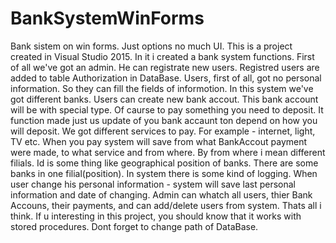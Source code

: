 # BankSystemWinForms
Bank sistem on win forms. Just options no much UI.
This is a project created in Visual Studio 2015. In it i created a bank system functions. First of all we've got an admin. He can registrate new users.
Registred users are added to table Authorization in DataBase. Users, first of all, got no personal information. So they can fill the fields 
of informotion. In this system we've got different banks. Users can create new bank accout. This bank account will be with special type. Of caurse
to pay something you need to deposit. It function made just us update of you bank accaunt ton depend on how you will deposit. We got different 
services to pay. For example - internet, light, TV etc. When you  pay system will save from what BankAccout payment were made, to what service and 
from where. By from where i mean different filials. Id is some thing like geographical position of banks. There are some banks in one filial(position).
In system there is some kind of logging. When user change his personal information - system will save last personal information and date of changing. Admin 
can whatch all users, thier Bank Accouns, their payments, and can add/delete users from system. Thats all i think. If u interesting in this project, you
should know that it works with stored procedures. Dont forget to change path of DataBase.
